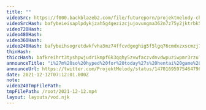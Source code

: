 ```yaml
---
title: ""
videoSrc: https://f000.backblazeb2.com/file/futureporn/projektmelody-chaturbate-2021-12-12.mp4
videoSrcHash: bafybeieisaplpdykjzah5g4gezizcjujovungma362n7z75y2jktrbk5pu?filename=projektmelody-chaturbate-20211212T231200Z-source.mp4
video720Hash: 
video480Hash: 
video360Hash: 
video240Hash: bafybeihsogretdwkfvha3mz74ffcvdgeghig5f5lgq76cmdxzxscmzj76m?filename=projektmelody-chaturbate-20211212T231200Z-240p.mp4
thinHash: 
thiccHash: bafkreihrt3tyshpwjudrikmpf6k3qqhy5zvwfaczvdnvdwpuziwpmr3rzu?filename=20211212T231200Z-thicc.jpg
announceTitle: "i%27m%20so%20hyped%20for%20today%27s%20hentai%20game%20stream%20that%20there%20wasn%27t%20enough%20character%20space%21%21%20%20I%27m%20%E2%9C%A8LIVE%E2%9C%A8--%20come%20say%20hey%3A%20%20%20%28note%3A%20%40johren_en%20sponsor%20info%20in%20CB%20bot%20%2F%20%23sponsored%29"
announceUrl: https://twitter.com/ProjektMelody/status/1470169597546479617
date: 2021-12-12T07:12:01.000Z
note: 
video240TmpFilePath: 
tmpFilePath: /root/2021-12-12.mp4
layout: layouts/vod.njk
---
```

